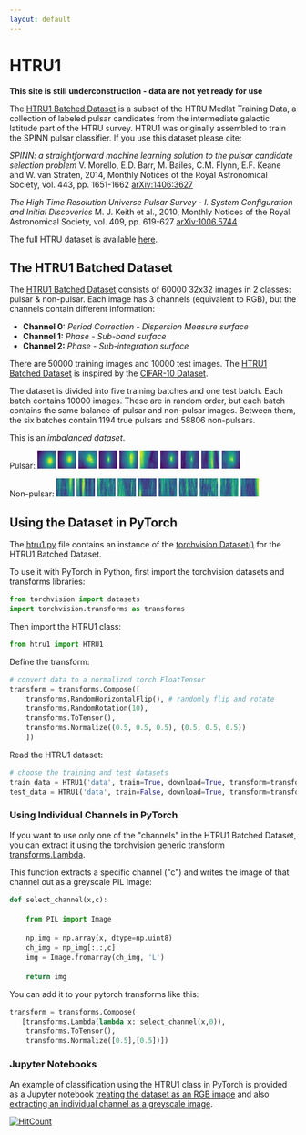 ```yaml
---
layout: default
---
```


# HTRU1

**This site is still underconstruction - data are not yet ready for use**

The [HTRU1 Batched Dataset](http://www.jb.man.ac.uk/research/ascaife/htru1-batches-py.tar.gz) is a subset of the HTRU Medlat Training Data, a collection of labeled pulsar candidates from the intermediate galactic latitude part of the HTRU survey. HTRU1 was originally assembled to train the SPINN pulsar classifier. If you use this dataset please cite:

*SPINN: a straightforward machine learning solution to the pulsar candidate selection problem*
V. Morello, E.D. Barr, M. Bailes, C.M. Flynn, E.F. Keane and W. van Straten, 2014, Monthly Notices of the Royal Astronomical Society, vol. 443, pp. 1651-1662 [arXiv:1406:3627](http://arxiv.org/abs/1406.3627)

*The High Time Resolution Universe Pulsar Survey - I. System Configuration and Initial Discoveries* 
M. J. Keith et al., 2010, Monthly Notices of the Royal Astronomical Society, vol. 409, pp. 619-627 [arXiv:1006.5744](https://arxiv.org/abs/1006.5744)

The full HTRU dataset is available [here](https://archive.ics.uci.edu/ml/datasets/HTRU2#). 

## The HTRU1 Batched Dataset

The [HTRU1 Batched Dataset](http://www.jb.man.ac.uk/research/ascaife/htru1-batches-py.tar.gz) consists of 60000 32x32 images in 2 classes: pulsar & non-pulsar. Each image has 3 channels (equivalent to RGB), but the channels contain different information:

 * **Channel 0:** *Period Correction - Dispersion Measure surface*
 * **Channel 1:** *Phase - Sub-band surface*
 * **Channel 2:** *Phase - Sub-integration surface*

There are 50000 training images and 10000 test images. The [HTRU1 Batched Dataset](http://www.jb.man.ac.uk/research/ascaife/htru1-batches-py.tar.gz) is inspired by the [CIFAR-10 Dataset](http://www.cs.toronto.edu/~kriz/cifar.html).

The dataset is divided into five training batches and one test batch. Each batch contains 10000 images. These are in random order, but each batch contains the same balance of pulsar and non-pulsar images. Between them, the six batches contain 1194 true pulsars and 58806 non-pulsars. 

This is an *imbalanced dataset*.

Pulsar: ![pulsar1](/media/pulsar_0000.jpg) ![pulsar2](/media/pulsar_0001.jpg) ![pulsar3](/media/pulsar_0002.jpg) ![pulsar4](/media/pulsar_0003.jpg) ![pulsar5](/media/pulsar_0004.jpg) ![pulsar6](/media/pulsar_0005.jpg) ![pulsar7](/media/pulsar_0006.jpg) ![pulsar8](/media/pulsar_0007.jpg) ![pulsar9](/media/pulsar_0008.jpg) ![pulsar10](/media/pulsar_0009.jpg) 

Non-pulsar: ![cand1](/media/cand_000002.jpg) ![cand2](/media/cand_000003.jpg) ![cand3](/media/cand_000014.jpg) ![cand4](/media/cand_000015.jpg) ![cand5](/media/cand_000018.jpg) ![cand6](/media/cand_000019.jpg) ![cand7](/media/cand_000022.jpg) ![cand8](/media/cand_000023.jpg) ![cand9](/media/cand_000034.jpg) ![cand10](/media/cand_000035.jpg) 


## Using the Dataset in PyTorch

The [htru1.py](https://raw.githubusercontent.com/as595/HTRU1/master/htru1.py) file contains an instance of the [torchvision Dataset()](https://pytorch.org/docs/stable/torchvision/datasets.html) for the HTRU1 Batched Dataset. 

To use it with PyTorch in Python, first import the torchvision datasets and transforms libraries:

```python
from torchvision import datasets
import torchvision.transforms as transforms
```

Then import the HTRU1 class:

```python
from htru1 import HTRU1
```

Define the transform:

```python
# convert data to a normalized torch.FloatTensor
transform = transforms.Compose([
    transforms.RandomHorizontalFlip(), # randomly flip and rotate
    transforms.RandomRotation(10),
    transforms.ToTensor(),
    transforms.Normalize((0.5, 0.5, 0.5), (0.5, 0.5, 0.5))
    ])
 ```

Read the HTRU1 dataset:

```python
# choose the training and test datasets
train_data = HTRU1('data', train=True, download=True, transform=transform)
test_data = HTRU1('data', train=False, download=True, transform=transform)
```

### Using Individual Channels in PyTorch

If you want to use only one of the "channels" in the HTRU1 Batched Dataset, you can extract it using the torchvision generic transform [transforms.Lambda](https://pytorch.org/docs/stable/torchvision/transforms.html#generic-transforms). 

This function extracts a specific channel ("c") and writes the image of that channel out as a greyscale PIL Image:

```python
def select_channel(x,c):
    
    from PIL import Image
    
    np_img = np.array(x, dtype=np.uint8)
    ch_img = np_img[:,:,c]
    img = Image.fromarray(ch_img, 'L')
    
    return img
 ```
 
 You can add it to your pytorch transforms like this:
 
 ```python
 transform = transforms.Compose(
    [transforms.Lambda(lambda x: select_channel(x,0)),
     transforms.ToTensor(),
     transforms.Normalize([0.5],[0.5])])
 ```
 
### Jupyter Notebooks

An example of classification using the HTRU1 class in PyTorch is provided as a Jupyter notebook [treating the dataset as an RGB image](https://github.com/as595/HTRU1/blob/master/htru1_tutorial.ipynb) and also [extracting an individual channel as a greyscale image](https://github.com/as595/HTRU1/blob/master/htru1_tutorial_channel.ipynb).

[![HitCount](http://hits.dwyl.io/as595/HTRU1.svg)](http://hits.dwyl.io/as595/HTRU1)

